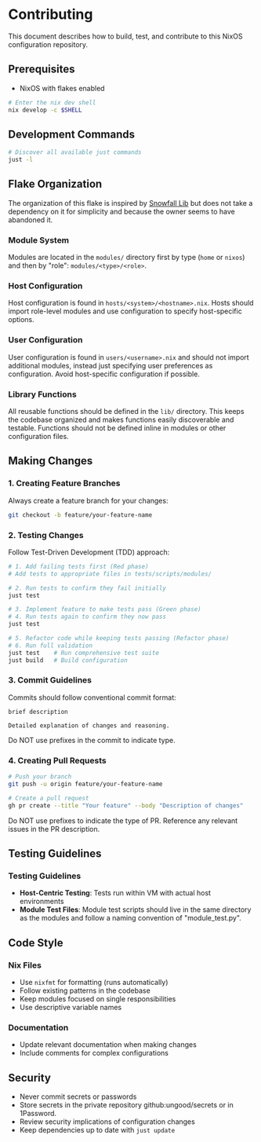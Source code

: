# Contributing

This document describes how to build, test, and contribute to this NixOS configuration repository.

## Prerequisites

- NixOS with flakes enabled

```bash
# Enter the nix dev shell
nix develop -c $SHELL
```

## Development Commands

```bash
# Discover all available just commands
just -l
```

## Flake Organization

The organization of this flake is inspired by [Snowfall Lib](https://github.com/snowfallorg/lib)
but does not take a dependency on it for simplicity and because the owner seems to have abandoned
it.

### Module System

Modules are located in the `modules/` directory first by type (`home` or `nixos`) and then by
"role": `modules/<type>/<role>`.

### Host Configuration

Host configuration is found in `hosts/<system>/<hostname>.nix`. Hosts should import role-level
modules and use configuration to specify host-specific options.

### User Configuration

User configuration is found in `users/<username>.nix` and should not import additional modules,
instead just specifying user preferences as configuration. Avoid host-specific configuration if
possible.

### Library Functions

All reusable functions should be defined in the `lib/` directory. This keeps the codebase
organized and makes functions easily discoverable and testable. Functions should not be defined
inline in modules or other configuration files.

## Making Changes

### 1. Creating Feature Branches

Always create a feature branch for your changes:

```bash
git checkout -b feature/your-feature-name
```

### 2. Testing Changes

Follow Test-Driven Development (TDD) approach:

```bash
# 1. Add failing tests first (Red phase)
# Add tests to appropriate files in tests/scripts/modules/

# 2. Run tests to confirm they fail initially
just test

# 3. Implement feature to make tests pass (Green phase)
# 4. Run tests again to confirm they now pass
just test

# 5. Refactor code while keeping tests passing (Refactor phase)
# 6. Run full validation
just test    # Run comprehensive test suite
just build   # Build configuration
```

### 3. Commit Guidelines

Commits should follow conventional commit format:

```
brief description

Detailed explanation of changes and reasoning.
```

Do NOT use prefixes in the commit to indicate type.

### 4. Creating Pull Requests

```bash
# Push your branch
git push -u origin feature/your-feature-name

# Create a pull request
gh pr create --title "Your feature" --body "Description of changes"
```

Do NOT use prefixes to indicate the type of PR. Reference any relevant issues in the PR description.


## Testing Guidelines

### Testing Guidelines
- **Host-Centric Testing**: Tests run within VM with actual host environments
- **Module Test Files**: Module test scripts should live in the same directory as the modules and
follow a naming convention of "module_test.py".

## Code Style

### Nix Files

- Use `nixfmt` for formatting (runs automatically)
- Follow existing patterns in the codebase
- Keep modules focused on single responsibilities
- Use descriptive variable names

### Documentation

- Update relevant documentation when making changes
- Include comments for complex configurations

## Security

- Never commit secrets or passwords
- Store secrets in the private repository github:ungood/secrets or in 1Password.
- Review security implications of configuration changes
- Keep dependencies up to date with `just update`
